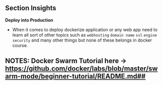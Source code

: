 ## Section Insights

**Deploy into Production**


- When it comes to deploy dockerize application or any web app need to learn all sort of other topics
 such as `webhosting`  `domain name`  `ssl`  `engine security`  and  many other things but none of these belongs in docker course.


## NOTES: Docker Swarm Tutorial here -> https://github.com/docker/labs/blob/master/swarm-mode/beginner-tutorial/README.md##